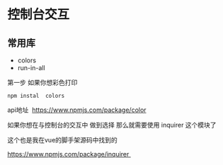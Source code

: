 # 控制台交互
## 常用库
- colors
- run-in-all


第一步 如果你想彩色打印   
```
npm instal  colors  
```
api地址  https://www.npmjs.com/package/color

如果你想在与控制台的交互中 做到选择 那么就需要使用 inquirer 这个模块了

这个也是我在vue的脚手架源码中找到的

https://www.npmjs.com/package/inquirer 